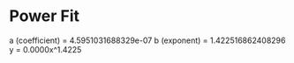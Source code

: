 
# Power Fit

a (coefficient) = 4.5951031688329e-07
b (exponent) = 1.422516862408296
y = 0.0000x^1.4225

